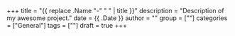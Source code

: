 +++
title = "{{ replace .Name "-" " " | title }}"
description = "Description of my awesome project."
date = {{ .Date }}
author = ""
group = [""]
categories = ["General"]
tags = [""]
draft = true
+++


